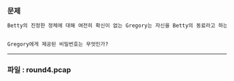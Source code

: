 ### __문제__
```markdown
Betty의 진정한 정체에 대해 여전히 확신이 없는 Gregory는 자신을 Betty의 동료라고 하는 한 단체와 만난다. 그들은 그에게 은행 계좌 번호와 추가 비밀 서류를 포함한 요구 사항 목록을 줬다. Betty의 동료는 Gregory에게 상품의 배달에 관한 정보를 제공 받을 것이라고 말했다. Round 4 패킷을 사용해서 다음의 질문에 답하시오.


Gregory에게 제공된 비밀번호는 무엇인가?
```
---
### __파일 : round4.pcap__

